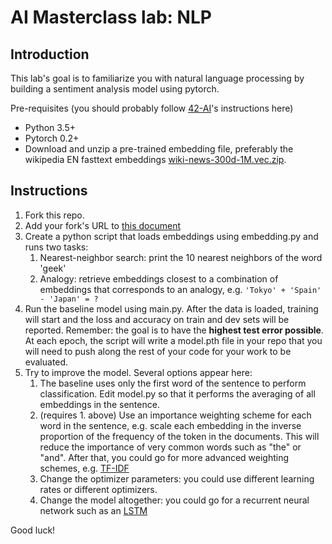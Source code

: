 # AI Masterclass lab: NLP

## Introduction

This lab's goal is to familiarize you with natural language processing by building a sentiment analysis model using pytorch.

Pre-requisites (you should probably follow [42-AI](https://github.com/42-AI/ai-for-42-students/blob/master/HOW_TOs.md)'s instructions here)
* Python 3.5+
* Pytorch 0.2+
* Download and unzip a pre-trained embedding file, preferably the wikipedia EN fasttext embeddings [wiki-news-300d-1M.vec.zip](https://fasttext.cc/docs/en/english-vectors.html).

## Instructions

1. Fork this repo.
2. Add your fork's URL to [this document](https://docs.google.com/spreadsheets/d/1Jqwg_Q6kx909itz1_gIsi1VB3kOwg3caD83KCnUD1yU/edit#gid=0)
3. Create a python script that loads embeddings using embedding.py and runs two tasks:
    1. Nearest-neighbor search: print the 10 nearest neighbors of the word 'geek'
    2. Analogy: retrieve embeddings closest to a combination of embeddings that corresponds to an analogy, e.g. `'Tokyo' + 'Spain' - 'Japan' = ?`
4. Run the baseline model using main.py. After the data is loaded, training will start and the loss and accuracy on train and dev sets will be reported. Remember: the goal is to have the **highest test error possible**. At each epoch, the script will write a model.pth file in your repo that you will need to push along the rest of your code for your work to be evaluated.
5. Try to improve the model. Several options appear here:
    1. The baseline uses only the first word of the sentence to perform classification. Edit model.py so that it performs the averaging of all embeddings in the sentence.
    2. (requires 1. above) Use an importance weighting scheme for each word in the sentence, e.g. scale each embedding in the inverse proportion of the frequency of the token in the documents. This will reduce the importance of very common words such as "the" or "and". After that, you could go for more advanced weighting schemes, e.g. [TF-IDF](https://en.wikipedia.org/wiki/Tf%E2%80%93idf)
    3. Change the optimizer parameters: you could use different learning rates or different optimizers.
    4. Change the model altogether: you could go for a recurrent neural network such as an [LSTM](http://pytorch.org/docs/master/nn.html#lstm)

Good luck!
